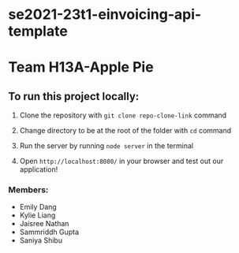 # se2021-23t1-einvoicing-api-template

# Team H13A-Apple Pie

## To run this project locally: 

1. Clone the repository with `git clone repo-clone-link` command

2. Change directory to be at the root of the folder with `cd` command

3. Run the server by running `node server` in the terminal

4. Open `http://localhost:8080/` in your browser and test out our application!

### Members: 

- Emily Dang
- Kylie Liang 
- Jaisree Nathan
- Sammriddh Gupta
- Saniya Shibu

